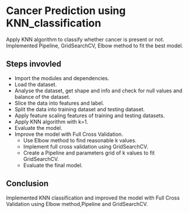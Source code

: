 # Cancer Prediction using KNN_classification
Apply KNN algorithm to classify whether cancer is present or not. Implemented Pipeline, GridSearchCV, Elbow method to fit the best model.

## Steps invovled

- Import the modules and dependencies.
- Load the dataset.
- Analyse the dataset, get shape and info and check for null values and balance of the dataset.
- Slice the data into features and label.
- Split the data into training dataset and testing dataset.
- Apply feature scaling features of training and testing datasets.
- Apply KNN algorithm with k=1.
- Evaluate the model.
- Improve the model with Full Cross Validation.
  - Use Elbow method to find reasonable k values.
  - Implement full cross validation using GridSearchCV.
  - Create a Pipeline and parameters grid of k values to fit GridSearchCV.
  - Evaluate the final model.

## Conclusion

Implemented KNN classification and improved the model with Full Cross Validation using Elbow method,Pipeline and GridSearchCV. 

